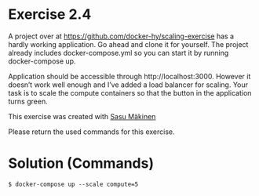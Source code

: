 # Exercise 2.4

A project over at https://github.com/docker-hy/scaling-exercise has a hardly working application. Go ahead and clone it for yourself. The project already includes docker-compose.yml so you can start it by running docker-compose up. <br>

Application should be accessible through http://localhost:3000. However it doesn’t work well enough and I’ve added a load balancer for scaling. Your task is to scale the compute containers so that the button in the application turns green. <br>

This exercise was created with [Sasu Mäkinen](https://github.com/sasumaki) <br>

Please return the used commands for this exercise. <br>

# Solution (Commands)

`$ docker-compose up --scale compute=5`